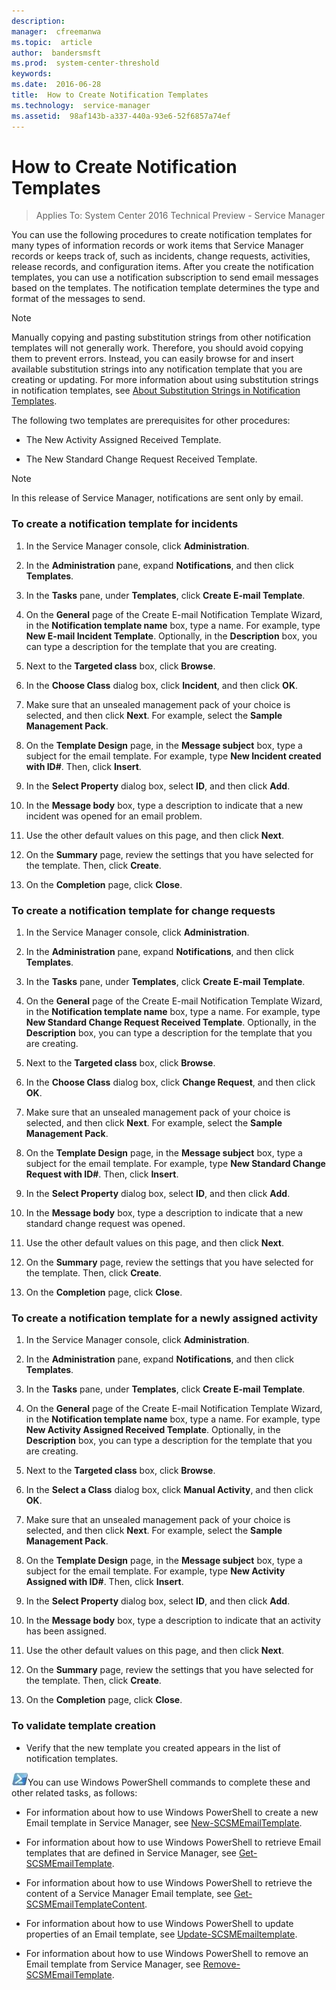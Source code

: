 ```yaml
---
description:  
manager:  cfreemanwa
ms.topic:  article
author:  bandersmsft
ms.prod:  system-center-threshold
keywords:  
ms.date:  2016-06-28
title:  How to Create Notification Templates
ms.technology:  service-manager
ms.assetid:  98af143b-a337-440a-93e6-52f6857a74ef
---
```


# How to Create Notification Templates

>Applies To: System Center 2016 Technical Preview - Service Manager

You can use the following procedures to create notification templates for many types of information records or work items that Service Manager records or keeps track of, such as incidents, change requests, activities, release records, and configuration items. After you create the notification templates, you can use a notification subscription to send email messages based on the templates. The notification template determines the type and format of the messages to send.

> [!NOTE]
> Manually copying and pasting substitution strings from other notification templates will not generally work. Therefore, you should avoid copying them to prevent errors. Instead, you can easily browse for and insert available substitution strings into any notification template that you are creating or updating. For more information about using substitution strings in notification templates, see [About Substitution Strings in Notification Templates](About-Substitution-Strings-in-Notification-Templates.md).

The following two templates are prerequisites for other procedures:

-   The New Activity Assigned Received Template.

-   The New Standard Change Request Received Template.

> [!NOTE]
> In this release of Service Manager, notifications are sent only by email.

### To create a notification template for incidents

1.  In the Service Manager console, click **Administration**.

2.  In the **Administration** pane, expand **Notifications**, and then click **Templates**.

3.  In the **Tasks** pane, under **Templates**, click **Create E-mail Template**.

4.  On the **General** page of the Create E-mail Notification Template Wizard, in the **Notification template name** box, type a name. For example, type **New E-mail Incident Template**. Optionally, in the **Description** box, you can type a description for the template that you are creating.

5.  Next to the **Targeted class** box, click **Browse**.

6.  In the **Choose Class** dialog box, click **Incident**, and then click **OK**.

7.  Make sure that an unsealed management pack of your choice is selected, and then click **Next**. For example, select the **Sample Management Pack**.

8.  On the **Template Design** page, in the **Message subject** box, type a subject for the email template. For example, type **New Incident created with ID#**. Then, click **Insert**.

9. In the **Select Property** dialog box, select **ID**, and then click **Add**.

10. In the **Message body** box, type a description to indicate that a new incident was opened for an email problem.

11. Use the other default values on this page, and then click **Next**.

12. On the **Summary** page, review the settings that you have selected for the template. Then, click **Create**.

13. On the **Completion** page, click **Close**.

### To create a notification template for change requests

1.  In the Service Manager console, click **Administration**.

2.  In the **Administration** pane, expand **Notifications**, and then click **Templates**.

3.  In the **Tasks** pane, under **Templates**, click **Create E-mail Template**.

4.  On the **General** page of the Create E-mail Notification Template Wizard, in the **Notification template name** box, type a name. For example, type **New Standard Change Request Received Template**. Optionally, in the **Description** box, you can type a description for the template that you are creating.

5.  Next to the **Targeted class** box, click **Browse**.

6.  In the **Choose Class** dialog box, click **Change Request**, and then click **OK**.

7.  Make sure that an unsealed management pack of your choice is selected, and then click **Next**. For example, select the **Sample Management Pack**.

8.  On the **Template Design** page, in the **Message subject** box, type a subject for the email template. For example, type **New Standard Change Request with ID#**. Then, click **Insert**.

9. In the **Select Property** dialog box, select **ID**, and then click **Add**.

10. In the **Message body** box, type a description to indicate that a new standard change request was opened.

11. Use the other default values on this page, and then click **Next**.

12. On the **Summary** page, review the settings that you have selected for the template. Then, click **Create**.

13. On the **Completion** page, click **Close**.

### To create a notification template for a newly assigned activity

1.  In the Service Manager console, click **Administration**.

2.  In the **Administration** pane, expand **Notifications**, and then click **Templates**.

3.  In the **Tasks** pane, under **Templates**, click **Create E-mail Template**.

4.  On the **General** page of the Create E-mail Notification Template Wizard, in the **Notification template name** box, type a name. For example, type **New Activity Assigned Received Template**. Optionally, in the **Description** box, you can type a description for the template that you are creating.

5.  Next to the **Targeted class** box, click **Browse**.

6.  In the **Select a Class** dialog box, click **Manual Activity**, and then click **OK**.

7.  Make sure that an unsealed management pack of your choice is selected, and then click **Next**. For example, select the **Sample Management Pack**.

8.  On the **Template Design** page, in the **Message subject** box, type a subject for the email template. For example, type **New Activity Assigned with ID#**. Then, click **Insert**.

9. In the **Select Property** dialog box, select **ID**, and then click **Add**.

10. In the **Message body** box, type a description to indicate that an activity has been assigned.

11. Use the other default values on this page, and then click **Next**.

12. On the **Summary** page, review the settings that you have selected for the template. Then, click **Create**.

13. On the **Completion** page, click **Close**.

### To validate template creation

-   Verify that the new template you created appears in the list of notification templates.

![](../media/pssymbol.png)You can use Windows PowerShell commands to complete these and other related tasks, as follows:

-   For information about how to use Windows PowerShell to create a new Email template in Service Manager, see [New-SCSMEmailTemplate](http://go.microsoft.com/fwlink/p/?LinkID=225355).

-   For information about how to use Windows PowerShell to retrieve Email templates that are defined in Service Manager, see [Get-SCSMEmailTemplate](http://go.microsoft.com/fwlink/p/?LinkID=225323).

-   For information about how to use Windows PowerShell to retrieve the content of a Service Manager Email template, see [Get-SCSMEmailTemplateContent](http://go.microsoft.com/fwlink/p/?LinkID=225324).

-   For information about how to use Windows PowerShell to update properties of an Email template, see [Update-SCSMEmailtemplate](http://go.microsoft.com/fwlink/p/?LinkID=225384).

-   For information about how to use Windows PowerShell to remove an Email template from Service Manager, see [Remove-SCSMEmailTemplate](http://go.microsoft.com/fwlink/p/?LinkId=246064).



